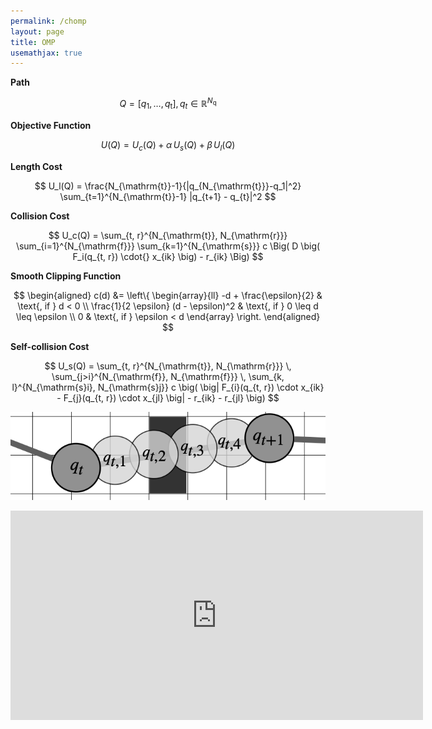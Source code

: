```yaml
---
permalink: /chomp
layout: page
title: OMP
usemathjax: true
---
```


**Path**

$$
Q = [q_1, \dots, q_{\mathrm{t}}], \, q_t \in \mathbb{R}^{N_{\mathrm{q}}}
$$



**Objective Function**

$$
U(Q) = U_c(Q) + \alpha \, U_s(Q) + \beta \, U_l(Q)
$$



**Length Cost**

$$
U_l(Q) = \frac{N_{\mathrm{t}}-1}{|q_{N_{\mathrm{t}}}-q_1|^2} \sum_{t=1}^{N_{\mathrm{t}}-1} |q_{t+1} - q_{t}|^2
$$



**Collision Cost**

$$
U_c(Q) = \sum_{t, r}^{N_{\mathrm{t}}, N_{\mathrm{r}}} \sum_{i=1}^{N_{\mathrm{f}}} \sum_{k=1}^{N_{\mathrm{s}}} 
c \Big( 
    D \big( 
        F_i(q_{t, r}) \cdot{} x_{ik}
    \big) 
    - r_{ik}
\Big)
$$



**Smooth Clipping Function**

$$
\begin{aligned}
c(d) &= 
\left\{
\begin{array}{ll}
-d + \frac{\epsilon}{2}               & \text{, if }                d <    0 \\ 
\frac{1}{2 \epsilon} (d - \epsilon)^2 & \text{, if }  0        \leq d \leq \epsilon \\
0                                     & \text{, if }  \epsilon <    d
\end{array}
\right.
\end{aligned}
$$



**Self-collision Cost**

$$
U_s(Q) = \sum_{t, r}^{N_{\mathrm{t}}, N_{\mathrm{r}}} \, \sum_{j>i}^{N_{\mathrm{f}}, N_{\mathrm{f}}} \, \sum_{k, l}^{N_{\mathrm{s}i}, N_{\mathrm{s}j}} 
c \big( 
    \big| 
         F_{i}(q_{t, r}) \cdot x_{ik}  -  F_{j}(q_{t, r}) \cdot x_{jl} 
    \big|
    - r_{ik} - r_{jl} 
\big)
$$


![U](../assets/imgs/chomp/substepspheres.png)


<iframe width="660" height="335"
src="https://www.youtube.com/embed/MUQfKFzIOeU" 
frameborder="0" 
allow="accelerometer; autoplay; encrypted-media; gyroscope; picture-in-picture" 
allowfullscreen>
</iframe>



